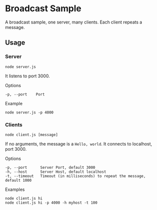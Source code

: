 # Broadcast Sample

A broadcast sample, one server, many clients. Each client repeats a message.

## Usage

### Server
```
node server.js
```
It listens to port 3000.

Options
```
-p, --port    Port
```

Example
```
node server.js -p 4000
```

### Clients
```
node client.js [message]
```
If no arguments, the message is a `Hello, world`. It connects to localhost, port 3000.

Options
```
-p, --port      Server Port, default 3000
-h, --host      Server Host, default localhost
-t, --timeout   Timeout (in milliseconds) to repeat the message, default 1000
```

Examples
```
node client.js hi
node client.js hi -p 4000 -h myhost -t 100
```

